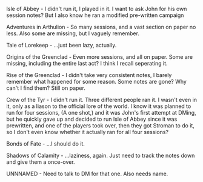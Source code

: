  Isle of Abbey - I didn't run it, I played in it. I want to ask John for his own session notes? But I also know he ran a modified pre-written campaign

Adventures in Arthulion - So many sessions, and a vast section on paper no less. Also some are missing, but I vaguely remember.

Tale of Lorekeep - ...just been lazy, actually. 

Origins of the Greenclad - Even more sessions, and all on paper. Some are missing, including the entire last act? I think I recall seperating it.

Rise of the Greenclad - I didn't take very consistent notes, I barely remember what happened for some reason. Some notes are gone? Why can't I find them? Still on paper.

Crew of the Tyr - I didn't run it. Three different people ran it. I wasn't even in it, only as a liason to the official lore of the world. I know it was planned to run for four sessions, (A one shot,) and it was John's first attempt at DMing, but he quickly gave up and decided to run Isle of Abbey since it was prewritten, and one of the players took over, then they got Stroman to do it, so I don't even know whether it actually ran for all four sessions?

Bonds of Fate - ...I should do it.

Shadows of Calamity - ...laziness, again. Just need to track the notes down and give them a once-over. 

UNNNAMED - Need to talk to DM for that one. Also needs name.